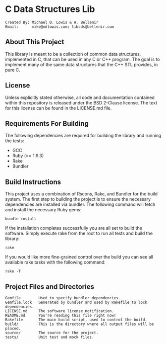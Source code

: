 C Data Structures Lib
=====================

    Created By: Michael D. Lowis & A. Bellenir
    Email:      mike@mdlowis.com; libcds@bellenir.com

About This Project
------------------
This library is meant to be a collection of common data structures, implemented
in C, that can be used in any C or C++ program. The goal is to implement many
of the same data structures that the C++ STL provides, in pure C.

License
-------
Unless explicitly stated otherwise, all code and documentation contained within
this repository is released under the BSD 2-Clause license. The text for this
license can be found in the LICENSE.md file.

Requirements For Building
-------------------------
The following dependencies are required for building the library and running the
tests:

* GCC
* Ruby (>= 1.9.3)
* Rake
* Bundler

Build Instructions
------------------
This project uses a combination of Rscons, Rake, and Bundler for the build
system. The first step to building the project is to ensure the necessary
dependencies are installed via bundler. The following command will fetch and
install the necessary Ruby gems:

    bundle install

If the installation completes successfully you are all set to build the
software. Simply execute rake from the root to run all tests and build the
library:

    rake

If you would like more fine-grained control over the build you can see all
available rake tasks with the following command:

    rake -T

Project Files and Directories
-----------------------------
    Gemfile        Used to specify bundler dependencies.
    Gemfile.lock   Generated by bundler and used by Rakefile to lock dependencies.
    LICENSE.md     The software license notification.
    README.md      You're reading this file right now!
    Rakefile       The main build script, used to control the build.
    build/         This is the directory where all output files will be placed.
    source/        The source for the project.
    tests/         Unit test and mock files.

